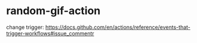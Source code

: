 # random-gif-action

change trigger: https://docs.github.com/en/actions/reference/events-that-trigger-workflows#issue_commentr
